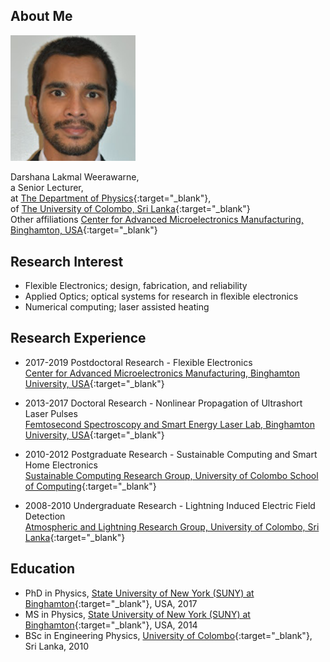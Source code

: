 ## About Me

<img class="profile-picture" src="mypicture.jpg" width="200">

Darshana Lakmal Weerawarne,  
a Senior Lecturer,  
at [The Department of Physics](https://science.cmb.ac.lk/physics/){:target="_blank"},  
of [The University of Colombo, Sri Lanka](https://cmb.ac.lk/){:target="_blank"}  
Other affiliations [Center for Advanced Microelectronics Manufacturing, Binghamton, USA](https://www.binghamton.edu/camm/){:target="_blank"}  

## Research Interest
* Flexible Electronics; design, fabrication, and reliability  
* Applied Optics; optical systems for research in flexible electronics  
* Numerical computing; laser assisted heating  

## Research Experience 
* 2017-2019 Postdoctoral Research - Flexible Electronics  
  [Center for Advanced Microelectronics Manufacturing, Binghamton University, USA](https://www.binghamton.edu/camm/){:target="_blank"}  

* 2013-2017 Doctoral Research - Nonlinear Propagation of Ultrashort Laser Pulses  
  [Femtosecond Spectroscopy and Smart Energy Laser Lab, Binghamton University, USA](https://sites.google.com/a/binghamton.edu/bshim/home){:target="_blank"}  

* 2010-2012 Postgraduate Research - Sustainable Computing and Smart Home Electronics  
  [Sustainable Computing Research Group, University of Colombo School of Computing](http://www.scorelab.org/){:target="_blank"}  

* 2008-2010 Undergraduate Research - Lightning Induced Electric Field Detection  
  [Atmospheric and Lightning Research Group, University of Colombo, Sri Lanka](https://science.cmb.ac.lk/physics/research/research-groups/atmospheric-and-lightning-research-group/){:target="_blank"}  

## Education 
* PhD in Physics, [State University of New York (SUNY) at Binghamton](https://www.binghamton.edu/){:target="_blank"}, USA, 2017  
* MS in Physics, [State University of New York (SUNY) at Binghamton](https://www.binghamton.edu/){:target="_blank"}, USA, 2014  
* BSc in Engineering Physics, [University of Colombo](https://cmb.ac.lk/){:target="_blank"}, Sri Lanka, 2010  


